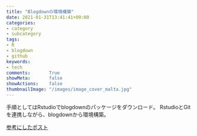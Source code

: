 ```yaml
---
title: "Blogdownの環境構築"
date: 2021-01-31T13:41:41+09:00
categories:
- category
- subcategory
tags:
- R
- blogdown
- github
keywords:
- tech
comments:       True
showMeta:       false
showActions:    false
thumbnailImage: "/images/image_cover_malta.jpg"
---
```



手順としてはRstudioでblogdownのパッケージをダウンロード。
RstudioとGitを連携しながら、blogdownから環境構築。


[参考にしたポスト](https://ytake2.github.io/blog2/post/blogdown/)

